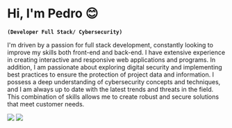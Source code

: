 # Hi, I'm Pedro 😊

**`(Developer Full Stack/ Cybersecurity)`**

I'm driven by a passion for full stack development, constantly looking to improve my skills both front-end and back-end. I have extensive experience in creating interactive and responsive web applications and programs. In addition, I am passionate about exploring digital security and implementing best practices to ensure the protection of project data and information. I possess a deep understanding of cybersecurity concepts and techniques, and I am always up to date with the latest trends and threats in the field. This combination of skills allows me to create robust and secure solutions that meet customer needs.

<p align="left">
    <a href="https://t.me/boloto1979"><img src="https://imagepng.org/wp-content/uploads/2017/11/telegram-icone-icon.png"></a>
    <a href="https://criarmeulink.com.br/u/1675193138"><img src="https://cdn-icons-png.flaticon.com/512/281/281769.png"></a>
</p>


